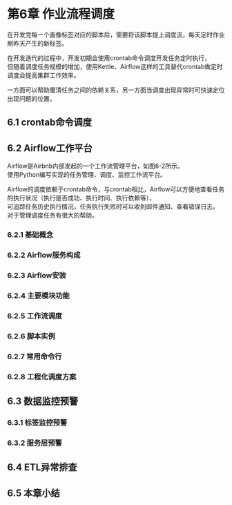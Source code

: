 # 第6章 作业流程调度  

在开发完每一个画像标签对应的脚本后，需要将该脚本提上调度流，每天定时作业刷昨天产生的新标签。  

在开发迭代的过程中，开发初期会使用crontab命令调度开发任务定时执行，  
但随着调度任务规模的增加，使用Kettle、Airflow这样的工具替代crontab做定时调度会提高集群工作效率。  

一方面可以帮助厘清任务之间的依赖关系，另一方面当调度出现异常时可快速定位出现问题的位置。  

## 6.1 crontab命令调度  

## 6.2 Airflow工作平台   

Airflow是Airbnb内部发起的一个工作流管理平台，如图6-2所示。  
使用Python编写实现的任务管理、调度、监控工作流平台。  

Airflow的调度依赖于crontab命令，与crontab相比，Airflow可以方便地查看任务的执行状况（执行是否成功、执行时间、执行依赖等），  
可追踪任务历史执行情况，任务执行失败时可以收到邮件通知、查看错误日志。  
对于管理调度任务有很大的帮助。  


### 6.2.1 基础概念  

### 6.2.2 Airflow服务构成   

### 6.2.3 Airflow安装  

### 6.2.4 主要模块功能  

### 6.2.5 工作流调度  

### 6.2.6 脚本实例  

### 6.2.7 常用命令行  

### 6.2.8 工程化调度方案  

## 6.3 数据监控预警  

###  6.3.1 标签监控预警  

###  6.3.2 服务层预警  

## 6.4 ETL异常排查  
 
## 6.5 本章小结  